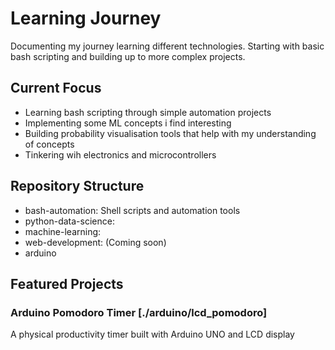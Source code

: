 # Learning Journey

Documenting my journey learning different technologies. Starting with basic bash scripting
and building up to more complex projects.

## Current Focus
- Learning bash scripting through simple automation projects
- Implementing some ML concepts i find interesting
- Building probability visualisation tools that help with my understanding of concepts
- Tinkering wih electronics and microcontrollers
## Repository Structure
- bash-automation: Shell scripts and automation tools
- python-data-science:
- machine-learning:
- web-development: (Coming soon)
- arduino

## Featured Projects
### Arduino Pomodoro Timer [./arduino/lcd_pomodoro]
A physical productivity timer built with Arduino UNO and LCD display